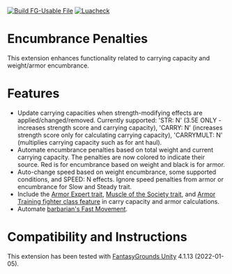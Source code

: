 [![Build FG-Usable File](https://github.com/bmos/FG-PFRPG-Encumbrance-Penalties/actions/workflows/create-ext.yml/badge.svg)](https://github.com/bmos/FG-PFRPG-Encumbrance-Penalties/actions/workflows/create-ext.yml) [![Luacheck](https://github.com/bmos/FG-PFRPG-Encumbrance-Penalties/actions/workflows/luacheck.yml/badge.svg)](https://github.com/bmos/FG-PFRPG-Encumbrance-Penalties/actions/workflows/luacheck.yml)

# Encumbrance Penalties
This extension enhances functionality related to carrying capacity and weight/armor encumbrance.

# Features
* Update carrying capacities when strength-modifying effects are applied/changed/removed. Currently supported: 'STR: N' (3.5E ONLY - increases strength score and carrying capacity), 'CARRY: N' (increases strength score only for calculating carrying capacity), 'CARRYMULT: N' (multiplies carrying capacity such as for ant haul).
* Automate encumbrance penalties based on total weight and current carrying capacity. The penalties are now colored to indicate their source. Red is for encumbrance based on weight and black is for armor.
* Auto-change speed based on weight encumbrance, some supported conditions, and SPEED: N effects. Ignore speed penalties from armor or encumbrance for Slow and Steady trait.
* Include the [Armor Expert trait](https://www.d20pfsrd.com/traits/combat-traits/armor-expert/), [Muscle of the Society trait](https://www.d20pfsrd.com/traits/combat-traits/muscle-of-the-society/), and [Armor Training fighter class feature](https://www.d20pfsrd.com/classes/Core-Classes/Fighter/#Armor_Training_Ex) in carry capacity and armor calculations.
* Automate [barbarian's Fast Movement](https://www.aonprd.com/ClassDisplay.aspx?ItemName=Barbarian).

# Compatibility and Instructions
This extension has been tested with [FantasyGrounds Unity](https://www.fantasygrounds.com/home/FantasyGroundsUnity.php) 4.1.13 (2022-01-05).
